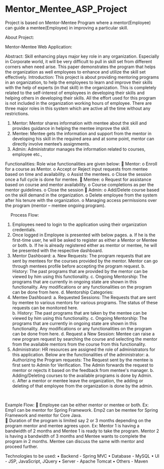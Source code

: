# Mentor_Mentee_ASP_Project
Project is based on Mentor-Mentee Program where a mentor(Employee) can guide a mentee(Employee) in improving a particular skill.

About Project:

Mentor-Mentee Web Application:

Abstract:
Skill enhancing plays major key role in any organization. Especially in Corporate world, it will be very difficult to pull in skill set from different corners when need arise. This paper demonstrates the program that helps the organization as well employees to enhance and utilize the skill set effectively.
 Introduction:
This project is about providing mentoring programs in an organization, to help the employees to learn and improve their skills with the help of experts (in that skill) in the organization. This is completely related to the self-interest of employees in developing their skills and helping others in developing their skills. All the effort used for this program is not included in the organization working hours of employee. 
There are three major roles in this system which are active all the time without any restrictions. 
1.	Mentor: Mentor shares information with mentee about the skill and provides guidance in helping the mentee improve the skill.
2.	Mentee: Mentee gets the information and support from the mentor in developing his skill in the required area and at some point, mentor can directly involve mentee’s assignments.
3.	Admin: Administrator manages the information related to courses, employee etc.,

Functionalities:
Role wise functionalities are given below:
	Mentor: 
o	Enroll for a course as Mentor.
o	Accept or Reject input requests from mentee based on time and availability.
o	Assist the mentees.
o	Close the session once a full cycle is done for mentee.
	Mentee: 
o	Request for assistance based on course and mentor availability.
o	Course completions as per the mentor guidelines.
o	Close the session
	Admin:
o	Add/Delete course based on the skill demand in the organization.
o	Delete employee from the system after his tenure with the organization.
o	Managing access permissions over the program (mentor – mentee ongoing program).

 
Process Flow:
1. Employees need to login to the application using their organization credentials. 
2. Once logged in Employee is presented with below pages.
	a. If he is the first-time user, he will be asked to register as either a Mentor or Mentee or both.
b. If he is already registered either as mentor or mentee, he will be presented with the respective dashboard.
3. Mentor Dashboard: 
a. New Requests: The program requests that are sent by mentees for the courses provided by the mentor. Mentor can go through mentees profile before accepting the program request.
b. History: The past programs that are provided by the mentor can be viewed by him using this functionality.
c. Ongoing Mentorship: The programs that are currently in ongoing state are shown in this functionality. Any modifications or any functionalities on the program can be done from here.
	d. Mentorship Categories:	
4. Mentee Dashboard: 
a. Requested Sessions: The Requests that are sent by mentee to various mentors for various programs. The status of these requests can be monitored here.		
b. History: The past programs that are taken by the mentee can be viewed by him using this functionality. 
c. Ongoing Mentorship: The programs that are currently in ongoing state are shown in this functionality. Any modifications or any functionalities on the program can be done from here.
d. Request a New Session: Mentee can raise a new program request by searching the course and selecting the mentor from the available mentors from the course from this functionality.	
5. Administrator: HR resources are assigned the role of administrators for this application. Below are the functionalities of the administrator:
a. Authorizing the Program requests: The Request sent by the mentee is first sent to Admin for Verification. The Admin forwards the request to mentor or rejects it based on the feedback from mentee's manager.
	b. Adding/Deleting courses to the available programs is done by Admin.	
c. After a mentor or mentee leave the organization, the adding or deleting of that employee from the organization is done by the admin.

 

Example Flow:
	Employee can be either mentor or mentee or both.
 	Ex: Emp1 can be mentor for Spring Framework.
	      	      Emp2 can be mentee for Spring Framework and mentor for Core Java.	 
	Duration of the program is limited say 2 or 3 months depending on the program mentor and mentee agrees upon.
Ex: 
Mentor 1 is having a bandwidth of 2 months and Mentee 1 is ready to take the                         program.
Mentor 2 is having a bandwidth of 3 months and Mentee wants to complete the program in 2 months. Mentee can discuss the same with mentor and proceed further.

Technologies to be used:
•	Backend - Spring MVC
•	Database - MySQL
•	UI - JSP, JavaScript, JQuery
•	Server - Apache Tomcat
•	Others - Maven
